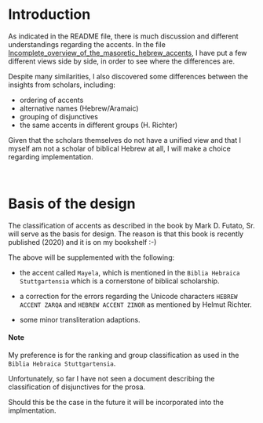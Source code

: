 # Introduction

As indicated in the README file, there is much discussion and different understandings regarding the accents. In the file [Incomplete_overview_of_the_masoretic_hebrew_accents](doc/Incomplete_overview_of_the_masoretic_hebrew_accents), I have put a few different views side by side, in order to see where the differences are.

Despite many similarities, I also discovered some differences between the insights from scholars, including:

- ordering of accents
- alternative names (Hebrew/Aramaic)
- grouping of disjunctives
- the same accents in different groups (H. Richter)

Given that the scholars themselves do not have a unified view and that I myself am not a scholar of biblical Hebrew at all, I will make a choice regarding implementation.

</br>

# Basis of the design

The classification of accents as described in the book by Mark D. Futato, Sr. will serve as the basis for design. The reason is that this book is recently published (2020) and it is on my bookshelf :-)

The above will be supplemented with the following:

- the accent called `Mayela`, which is mentioned in the `Biblia Hebraica Stuttgartensia` which is a cornerstone of biblical scholarship.

- a correction for the errors regarding the Unicode characters `HEBREW ACCENT ZARQA` and `HEBREW ACCENT ZINOR` as mentioned by Helmut Richter.

- some minor transliteration adaptions.


#### Note

My preference is for the ranking and group classification as used in the `Biblia Hebraica Stuttgartensia`. 

Unfortunately, so far I have not seen a document describing the classification of disjunctives for the prosa. 

Should this be the case in the future it will be incorporated into the implmentation.